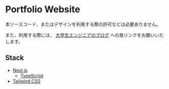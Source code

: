 # Portfolio Website
本ソースコード、またはデザインを利用する際の許可などは必要ありません。

また、利用する際には、
[大学生エンジニアのブログ](https://blog.hpfull.jp/)
への発リンクをお願いいたします。  

## Stack

- [Next.js](https://nextjs.org/)
  - [TypeScript](https://www.typescriptlang.org/)
- [Tailwind CSS](https://tailwindcss.com/)
